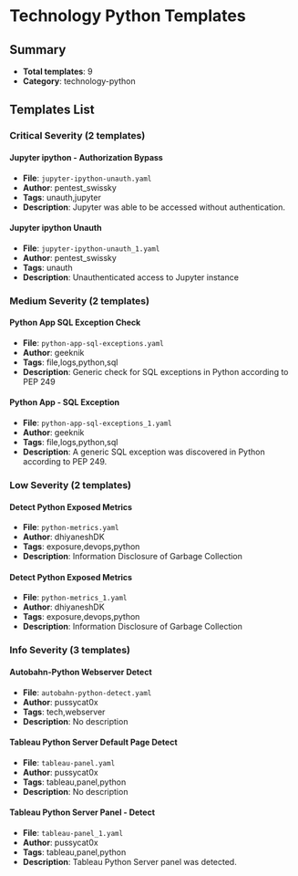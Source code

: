 # Technology Python Templates

## Summary
- **Total templates**: 9
- **Category**: technology-python

## Templates List

### Critical Severity (2 templates)

#### Jupyter ipython - Authorization Bypass
- **File**: `jupyter-ipython-unauth.yaml`
- **Author**: pentest_swissky
- **Tags**: unauth,jupyter
- **Description**: Jupyter was able to be accessed without authentication.

#### Jupyter ipython Unauth
- **File**: `jupyter-ipython-unauth_1.yaml`
- **Author**: pentest_swissky
- **Tags**: unauth
- **Description**: Unauthenticated access to Jupyter instance

### Medium Severity (2 templates)

#### Python App SQL Exception Check
- **File**: `python-app-sql-exceptions.yaml`
- **Author**: geeknik
- **Tags**: file,logs,python,sql
- **Description**: Generic check for SQL exceptions in Python according to PEP 249

#### Python App - SQL Exception
- **File**: `python-app-sql-exceptions_1.yaml`
- **Author**: geeknik
- **Tags**: file,logs,python,sql
- **Description**: A generic SQL exception was discovered in Python according to PEP 249.

### Low Severity (2 templates)

#### Detect Python Exposed Metrics
- **File**: `python-metrics.yaml`
- **Author**: dhiyaneshDK
- **Tags**: exposure,devops,python
- **Description**: Information Disclosure of Garbage Collection

#### Detect Python Exposed Metrics
- **File**: `python-metrics_1.yaml`
- **Author**: dhiyaneshDK
- **Tags**: exposure,devops,python
- **Description**: Information Disclosure of Garbage Collection

### Info Severity (3 templates)

#### Autobahn-Python Webserver Detect
- **File**: `autobahn-python-detect.yaml`
- **Author**: pussycat0x
- **Tags**: tech,webserver
- **Description**: No description

#### Tableau Python Server Default Page Detect
- **File**: `tableau-panel.yaml`
- **Author**: pussycat0x
- **Tags**: tableau,panel,python
- **Description**: No description

#### Tableau Python Server Panel - Detect
- **File**: `tableau-panel_1.yaml`
- **Author**: pussycat0x
- **Tags**: tableau,panel,python
- **Description**: Tableau Python Server panel was detected.

